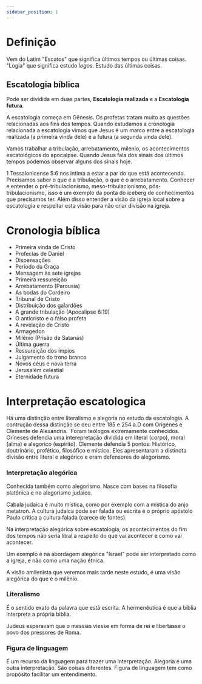 ```yaml
---
sidebar_position: 1
---
```


# Definição

Vem do Latim "Escatos" que significa últimos tempos ou últimas coisas. "Logia" que significa estudo _logos_. Estudo das últimas coisas.

## Escatologia bíblica

Pode ser dividida em duas partes, **Escatologia realizada** e a **Escatologia futura**. 

A escatologia começa em Gênesis. Os profetas tratam muito as questões relacionadas aos fins dos tempos. Quando estudamos a cronologia relacionada a escatologia vimos que Jesus é um marco entre a escatologia realizada (a primeira vinda dele) e a futura (a segunda vinda dele).

Vamos trabalhar a tribulação, arrebatamento, milenio, os acontecimentos escatológicos do apocalpse. Quando Jesus fala dos sinais dos últimos tempos podemos observar alguns dos sinais hoje. 

1 Tessalonicense 5:6 nos intima a estar a par do que está acontecendo. Precisamos saber o que é a tribulação, o que é o arrebatamento. Conhecer e entender o pré-tribulacionismo, meso-tribulacionismo, pós-tribulacionismo, isso é um exemplo da ponta do iceberg de conhecimentos que precisamos ter. Além disso entender a visão da igreja local sobre a escatologia e respeitar esta visão para não criar divisão na igreja. 

# Cronologia bíblica

- Primeira vinda de Cristo
- Profecias de Daniel
- Dispensações
- Período da Graça
- Mensagem às sete igrejas
- Primeira ressureição
- Arrebatamento (Parousia)
- As bodas do Cordeiro
- Tribunal de Cristo
- Distribuição dos galardões
- A grande tribulação (Apocalipse 6:19)
- O anticristo e o falso profeta
- A revelação de Cristo
- Armagedon
- Milênio (Prisão de Satanás)
- Última guerra
- Ressureição dos ímpios
- Julgamento do trono branco
- Novos céus e nova terra
- Jerusalém celestial
- Eternidade futura

# Interpretação escatologica

Há uma distinção entre literalismo e alegoria no estudo da escatologia. A contrução dessa distinção se deu entre 185 e 254 a.D com Orígenes e Clemente de Alexandria. ´Foram teólogos extremamente conhecidos. Oríneses defendia uma interepretação dividida em literal (corpo), moral (alma) e alegorico (espirito). Clemente defendia 5 pontos: Histórico, doutrinário, profético, filosófico e místico. Eles apresentaram a distindta divisão entre literal e alegórico e eram defensores do alegorismo.

### Interpretação alegórica

Conhecida também como alegorismo. Nasce com bases na filosofia platônica e no alegorismo judaico. 

Cabala judaica é muito mística, como por exemplo com a mística do anjo metatron. A cultura judaica pode ser falada ou escrita e o próprio apóstolo Paulo critica a cultura falada (carece de fontes).

Na interpretação alegórica sobre escatologia, os acontecimentos do fim dos tempos não seria litral a respeito do que vai acontecer e como vai acontecer.

Um exemplo é na abordagem alegórica "Israel" pode ser interpretado como a igreja, e não como uma nação étnica.

A visão amilenista que veremos mais tarde neste estudo, é uma visão alegórica do que é o milênio.

### Literalismo

É o sentido exato da palavra que está escrita. A hermenêutica é que a bíblia interpreta a própria biblia.

Judeus esperavam que o messias viesse em forma de rei e libertasse o povo dos pressores de Roma.

### Figura de linguagem

É um recurso da linguagem para trazer uma interpretação. Alegoria é uma outra interpretação. São coisas diferentes. Figura de linguagem tem como propósito facilitar um entendimento.